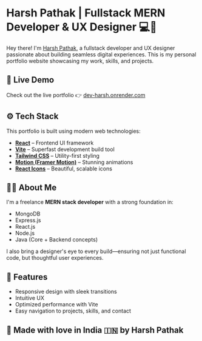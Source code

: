 # Harsh Pathak | Fullstack MERN Developer & UX Designer 💻🎨

Hey there! I'm [Harsh Pathak](https://dev-harsh.onrender.com/), a fullstack developer and UX designer passionate about building seamless digital experiences. This is my personal portfolio website showcasing my work, skills, and projects.

## 🔗 Live Demo

Check out the live portfolio 👉 [dev-harsh.onrender.com](https://dev-harsh.onrender.com)

## ⚙️ Tech Stack

This portfolio is built using modern web technologies:

- **[React](https://react.dev/)** – Frontend UI framework
- **[Vite](https://vite.dev/)** – Superfast development build tool
- **[Tailwind CSS](https://tailwindcss.com/)** – Utility-first styling
- **[Motion (Framer Motion)](https://motion.dev/)** – Stunning animations
- **[React Icons](https://react-icons.github.io/react-icons/)** – Beautiful, scalable icons

## 👨‍💻 About Me

I'm a freelance **MERN stack developer** with a strong foundation in:

- MongoDB
- Express.js
- React.js
- Node.js
- Java (Core + Backend concepts)

I also bring a designer's eye to every build—ensuring not just functional code, but thoughtful user experiences.

## 📁 Features

- Responsive design with sleek transitions
- Intuitive UX
- Optimized performance with Vite
- Easy navigation to projects, skills, and contact


## 🧡 Made with love in India 🇮🇳 by Harsh Pathak
